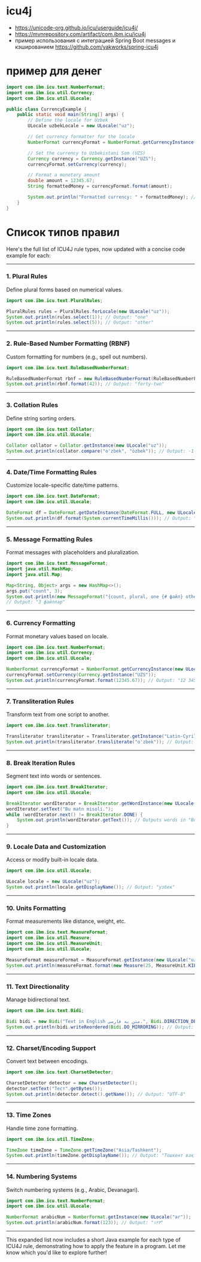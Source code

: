 # icu4j
* https://unicode-org.github.io/icu/userguide/icu4j/
* https://mvnrepository.com/artifact/com.ibm.icu/icu4j
* пример использования с интеграцией Spring Boot messages и кэшированием https://github.com/yakworks/spring-icu4j

# пример для денег

```java
import com.ibm.icu.text.NumberFormat;
import com.ibm.icu.util.Currency;
import com.ibm.icu.util.ULocale;

public class CurrencyExample {
    public static void main(String[] args) {
        // Define the locale for Uzbek
        ULocale uzbekLocale = new ULocale("uz");

        // Get currency formatter for the locale
        NumberFormat currencyFormat = NumberFormat.getCurrencyInstance(uzbekLocale);

        // Set the currency to Uzbekistani Som (UZS)
        Currency currency = Currency.getInstance("UZS");
        currencyFormat.setCurrency(currency);

        // Format a monetary amount
        double amount = 12345.67;
        String formattedMoney = currencyFormat.format(amount);

        System.out.println("Formatted currency: " + formattedMoney); // Output: 12 345,67 UZS
    }
}

```

# Список типов правил

Here's the full list of ICU4J rule types, now updated with a concise code example for each:

---

### 1. **Plural Rules**
Define plural forms based on numerical values.

```java
import com.ibm.icu.text.PluralRules;

PluralRules rules = PluralRules.forLocale(new ULocale("uz"));
System.out.println(rules.select(1)); // Output: "one"
System.out.println(rules.select(5)); // Output: "other"
```

---

### 2. **Rule-Based Number Formatting (RBNF)**
Custom formatting for numbers (e.g., spell out numbers).

```java
import com.ibm.icu.text.RuleBasedNumberFormat;

RuleBasedNumberFormat rbnf = new RuleBasedNumberFormat(RuleBasedNumberFormat.SPELLOUT);
System.out.println(rbnf.format(42)); // Output: "forty-two"
```

---

### 3. **Collation Rules**
Define string sorting orders.

```java
import com.ibm.icu.text.Collator;
import com.ibm.icu.util.ULocale;

Collator collator = Collator.getInstance(new ULocale("uz"));
System.out.println(collator.compare("o'zbek", "özbek")); // Output: -1
```

---

### 4. **Date/Time Formatting Rules**
Customize locale-specific date/time patterns.

```java
import com.ibm.icu.text.DateFormat;
import com.ibm.icu.util.ULocale;

DateFormat df = DateFormat.getDateInstance(DateFormat.FULL, new ULocale("uz"));
System.out.println(df.format(System.currentTimeMillis())); // Output: "29 март 2025 йил"
```

---

### 5. **Message Formatting Rules**
Format messages with placeholders and pluralization.

```java
import com.ibm.icu.text.MessageFormat;
import java.util.HashMap;
import java.util.Map;

Map<String, Object> args = new HashMap<>();
args.put("count", 3);
System.out.println(new MessageFormat("{count, plural, one {# файл} other {# файллар}}", new ULocale("uz")).format(args)); 
// Output: "3 файллар"
```

---

### 6. **Currency Formatting**
Format monetary values based on locale.

```java
import com.ibm.icu.text.NumberFormat;
import com.ibm.icu.util.Currency;
import com.ibm.icu.util.ULocale;

NumberFormat currencyFormat = NumberFormat.getCurrencyInstance(new ULocale("uz"));
currencyFormat.setCurrency(Currency.getInstance("UZS"));
System.out.println(currencyFormat.format(12345.67)); // Output: "12 345,67 UZS"
```

---

### 7. **Transliteration Rules**
Transform text from one script to another.

```java
import com.ibm.icu.text.Transliterator;

Transliterator transliterator = Transliterator.getInstance("Latin-Cyrillic");
System.out.println(transliterator.transliterate("o'zbek")); // Output: "ўзбек"
```

---

### 8. **Break Iteration Rules**
Segment text into words or sentences.

```java
import com.ibm.icu.text.BreakIterator;
import com.ibm.icu.util.ULocale;

BreakIterator wordIterator = BreakIterator.getWordInstance(new ULocale("uz"));
wordIterator.setText("Bu matn misoli.");
while (wordIterator.next() != BreakIterator.DONE) {
    System.out.println(wordIterator.getText()); // Outputs words in "Bu matn misoli."
}
```

---

### 9. **Locale Data and Customization**
Access or modify built-in locale data.

```java
import com.ibm.icu.util.ULocale;

ULocale locale = new ULocale("uz");
System.out.println(locale.getDisplayName()); // Output: "узбек"
```

---

### 10. **Units Formatting**
Format measurements like distance, weight, etc.

```java
import com.ibm.icu.text.MeasureFormat;
import com.ibm.icu.util.Measure;
import com.ibm.icu.util.MeasureUnit;
import com.ibm.icu.util.ULocale;

MeasureFormat measureFormat = MeasureFormat.getInstance(new ULocale("uz"), MeasureFormat.FormatWidth.WIDE);
System.out.println(measureFormat.format(new Measure(25, MeasureUnit.KILOMETER))); // Output: "25 километр"
```

---

### 11. **Text Directionality**
Manage bidirectional text.

```java
import com.ibm.icu.text.Bidi;

Bidi bidi = new Bidi("Text in English متن به فارسی.", Bidi.DIRECTION_DEFAULT_LEFT_TO_RIGHT);
System.out.println(bidi.writeReordered(Bidi.DO_MIRRORING)); // Output: "Text in English .متن به فارسی"
```

---

### 12. **Charset/Encoding Support**
Convert text between encodings.

```java
import com.ibm.icu.text.CharsetDetector;

CharsetDetector detector = new CharsetDetector();
detector.setText("Тест".getBytes());
System.out.println(detector.detect().getName()); // Output: "UTF-8"
```

---

### 13. **Time Zones**
Handle time zone formatting.

```java
import com.ibm.icu.util.TimeZone;

TimeZone timeZone = TimeZone.getTimeZone("Asia/Tashkent");
System.out.println(timeZone.getDisplayName()); // Output: "Тошкент вақти"
```

---

### 14. **Numbering Systems**
Switch numbering systems (e.g., Arabic, Devanagari).

```java
import com.ibm.icu.text.NumberFormat;
import com.ibm.icu.util.ULocale;

NumberFormat arabicNum = NumberFormat.getInstance(new ULocale("ar"));
System.out.println(arabicNum.format(123)); // Output: "١٢٣"
```

---

This expanded list now includes a short Java example for each type of ICU4J rule, demonstrating how to apply the feature in a program. Let me know which you'd like to explore further!
